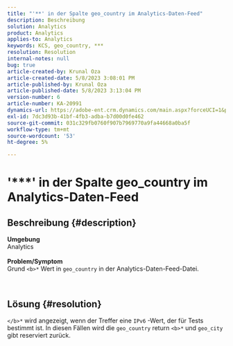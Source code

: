 ```yaml
---
title: "'**' in der Spalte geo_country im Analytics-Daten-Feed"
description: Beschreibung
solution: Analytics
product: Analytics
applies-to: Analytics
keywords: KCS, geo_country, ***
resolution: Resolution
internal-notes: null
bug: true
article-created-by: Krunal Oza
article-created-date: 5/8/2023 3:08:01 PM
article-published-by: Krunal Oza
article-published-date: 5/8/2023 3:13:04 PM
version-number: 6
article-number: KA-20991
dynamics-url: https://adobe-ent.crm.dynamics.com/main.aspx?forceUCI=1&pagetype=entityrecord&etn=knowledgearticle&id=6da6c01c-b2ed-ed11-8849-6045bd006268
exl-id: 7dc3d93b-41bf-4fb3-adba-b7d00d0fe462
source-git-commit: 031c329fb0760f907b7969770a9fa44668a0ba5f
workflow-type: tm+mt
source-wordcount: '53'
ht-degree: 5%

---
```


# &#39;\*\*\*&#39; in der Spalte geo_country im Analytics-Daten-Feed

## Beschreibung {#description}

<b>Umgebung</b><br>Analytics<br> <br><b>Problem/Symptom</b><br>Grund `<b>*` Wert in `geo_country` in der Analytics-Daten-Feed-Datei.



 

## Lösung {#resolution}

`</b>*` wird angezeigt, wenn der Treffer eine `IPv6` -Wert, der für Tests bestimmt ist. In diesen Fällen wird die `geo_country` return `<b>*` und `geo_city` gibt reserviert zurück.
